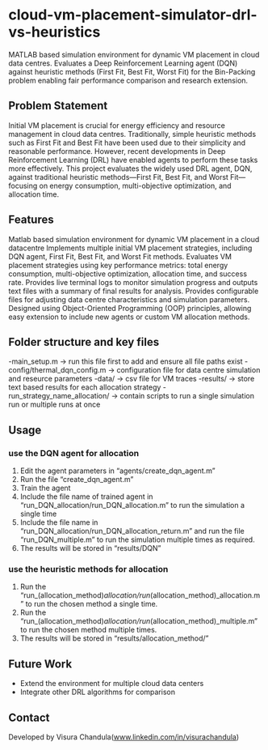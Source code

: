 # cloud-vm-placement-simulator-drl-vs-heuristics
MATLAB based simulation environment for dynamic VM placement in cloud data centres. Evaluates a Deep Reinforcement Learning  agent (DQN) against heuristic methods (First Fit, Best Fit, Worst Fit) for the Bin-Packing problem enabling fair performance comparison and  research extension.

## Problem Statement
Initial VM placement is crucial for energy efficiency and resource management in cloud data centres. Traditionally, simple heuristic methods such as First Fit and Best Fit have been used due to their simplicity and reasonable performance. However, recent developments in Deep Reinforcement Learning (DRL) have enabled agents to perform these tasks more effectively. This project evaluates the widely used DRL agent, DQN, against traditional heuristic methods—First Fit, Best Fit, and Worst Fit—focusing on energy consumption, multi-objective optimization, and allocation time.

## Features
Matlab based simulation environment for dynamic VM placement in a cloud datacentre
Implements multiple initial VM placement strategies, including DQN agent, First Fit, Best Fit, and Worst Fit methods.
Evaluates VM placement strategies using key performance metrics: total energy consumption, multi-objective optimization, allocation time, and success rate.
Provides live terminal logs to monitor simulation progress and outputs text files with a summary of final results for analysis.
Provides configurable files for adjusting data centre characteristics and simulation parameters.
Designed using Object-Oriented Programming (OOP) principles, allowing easy extension to include new agents or custom VM allocation methods.

## Folder structure and key files
-main_setup.m  -> run this file first to add and ensure all file paths exist
-config/thermal_dqn_config.m -> configuration file for data centre simulation and reseurce parameters
-data/  -> csv file for VM traces
-results/ -> store text based results for each allocation strategy
-run_strategy_name_allocation/  -> contain scripts to run a single simulation run or multiple runs at once

## Usage
### use the DQN agent for allocation
1.	Edit the agent parameters in “agents/create_dqn_agent.m”
2.	Run the file “create_dqn_agent.m”
3.	Train the agent
4.	Include the file name of trained agent in “run_DQN_allocation/run_DQN_allocation.m” to run the simulation a single time
5.	Include the file name in “run_DQN_allocation/run_DQN_allocation_return.m” and run the file “run_DQN_multiple.m” to run the simulation multiple times as required.
6.	The results will be stored in “results/DQN”
   
### use the heuristic methods for allocation
1.	Run the “run_(allocation_method)_allocation/run_(allocation_method)_allocation.m” to run the chosen method a single time.
2.	Run the “run_(allocation_method)_allocation/run_(allocation_method)_multiple.m” to run the chosen method multiple times.
3.	The results will be stored in “results/allocation_method/”

## Future Work
- Extend the environment for multiple cloud data centers
- Integrate other DRL algorithms for comparison

## Contact
Developed by Visura Chandula(www.linkedin.com/in/visurachandula)


   
